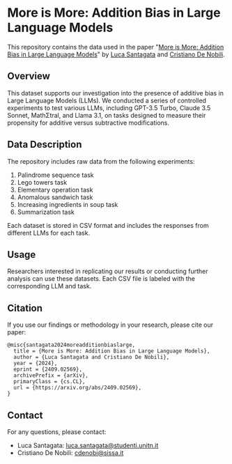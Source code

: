 # More is More: Addition Bias in Large Language Models

This repository contains the data used in the paper "[More is More: Addition Bias in Large Language Models](https://arxiv.org/abs/2409.02569)" by [Luca Santagata](https://www.linkedin.com/in/luca-santagata-b06501147/) and [Cristiano De Nobili](https://www.linkedin.com/in/cristiano-de-nobili/).

## Overview

This dataset supports our investigation into the presence of additive bias in Large Language Models (LLMs). We conducted a series of controlled experiments to test various LLMs, including GPT-3.5 Turbo, Claude 3.5 Sonnet, MathΣtral, and Llama 3.1, on tasks designed to measure their propensity for additive versus subtractive modifications.

## Data Description

The repository includes raw data from the following experiments:

1. Palindrome sequence task
2. Lego towers task
3. Elementary operation task
4. Anomalous sandwich task
5. Increasing ingredients in soup task
6. Summarization task

Each dataset is stored in CSV format and includes the responses from different LLMs for each task.


## Usage

Researchers interested in replicating our results or conducting further analysis can use these datasets. Each CSV file is labeled with the corresponding LLM and task.

## Citation

If you use our findings or methodology in your research, please cite our paper:

```
@misc{santagata2024moreadditionbiaslarge,
  title = {More is More: Addition Bias in Large Language Models},
  author = {Luca Santagata and Cristiano De Nobili},
  year = {2024},
  eprint = {2409.02569},
  archivePrefix = {arXiv},
  primaryClass = {cs.CL},
  url = {https://arxiv.org/abs/2409.02569},
}
```

## Contact

For any questions, please contact:

- Luca Santagata: luca.santagata@studenti.unitn.it
- Cristiano De Nobili: cdenobi@sissa.it
